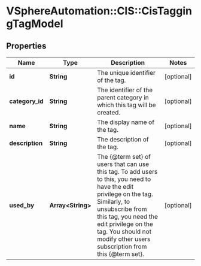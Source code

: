 # VSphereAutomation::CIS::CisTaggingTagModel

## Properties
Name | Type | Description | Notes
------------ | ------------- | ------------- | -------------
**id** | **String** | The unique identifier of the tag. | [optional] 
**category_id** | **String** | The identifier of the parent category in which this tag will be created. | [optional] 
**name** | **String** | The display name of the tag. | [optional] 
**description** | **String** | The description of the tag. | [optional] 
**used_by** | **Array&lt;String&gt;** | The {@term set} of users that can use this tag. To add users to this, you need to have the edit privilege on the tag. Similarly, to unsubscribe from this tag, you need the edit privilege on the tag. You should not modify other users subscription from this {@term set}. | [optional] 


